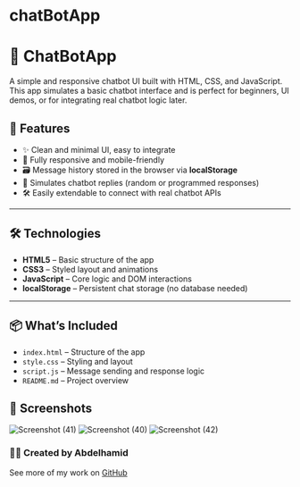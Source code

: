 # chatBotApp
# 💬 ChatBotApp

A simple and responsive chatbot UI built with HTML, CSS, and JavaScript. This app simulates a basic chatbot interface and is perfect for beginners, UI demos, or for integrating real chatbot logic later.

## 🎯 Features

- ✨ Clean and minimal UI, easy to integrate
- 🧩 Fully responsive and mobile-friendly
- 🗃️ Message history stored in the browser via **localStorage**
- 🧠 Simulates chatbot replies (random or programmed responses)
- 🛠 Easily extendable to connect with real chatbot APIs

---

## 🛠️ Technologies

- **HTML5** – Basic structure of the app  
- **CSS3** – Styled layout and animations  
- **JavaScript** – Core logic and DOM interactions  
- **localStorage** – Persistent chat storage (no database needed)

---

## 📦 What’s Included

- `index.html` – Structure of the app
- `style.css` – Styling and layout
- `script.js` – Message sending and response logic
- `README.md` – Project overview


## 📸 Screenshots
![Screenshot (41)](https://github.com/user-attachments/assets/f21edf93-ab3f-4b4a-9cbd-2f3236d084ff)
![Screenshot (40)](https://github.com/user-attachments/assets/b45d1907-2066-4bc5-a929-f7ef9d104f87)
![Screenshot (42)](https://github.com/user-attachments/assets/148b69de-93be-464a-8b9d-d82c15096b33)


### 👨‍💻 Created by Abdelhamid

See more of my work on [GitHub](https://github.com/hamid-ben-hamou)
